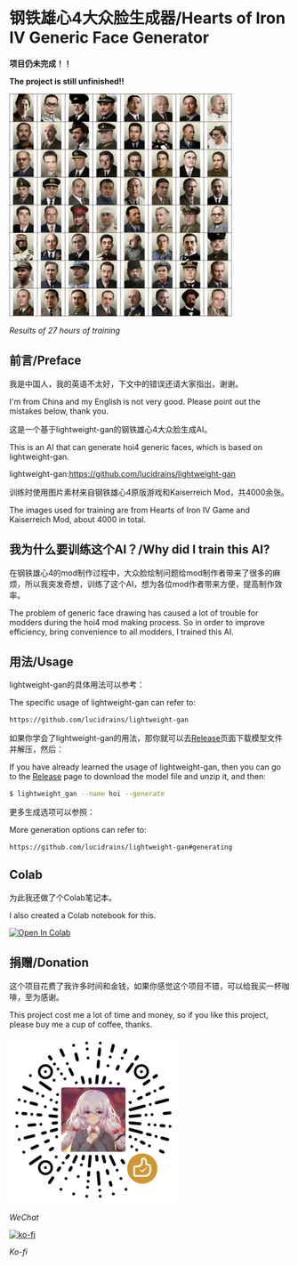 # 钢铁雄心4大众脸生成器/Hearts of Iron IV Generic Face Generator
**项目仍未完成！！**

**The project is still unfinished!!**

<img src="./images/27h.jpg" width="400px"></img>

*Results of 27 hours of training*
## 前言/Preface
我是中国人，我的英语不太好，下文中的错误还请大家指出，谢谢。

I'm from China and my English is not very good. Please point out the mistakes below, thank you.

这是一个基于lightweight-gan的钢铁雄心4大众脸生成AI。

This is an AI that can generate hoi4 generic faces, which is based on lightweight-gan.

lightweight-gan:https://github.com/lucidrains/lightweight-gan

训练时使用图片素材来自钢铁雄心4原版游戏和Kaiserreich Mod，共4000余张。

The images used for training are from Hearts of Iron IV Game and Kaiserreich Mod, about 4000 in total.
## 我为什么要训练这个AI？/Why did I train this AI?
在钢铁雄心4的mod制作过程中，大众脸绘制问题给mod制作者带来了很多的麻烦，所以我突发奇想，训练了这个AI，想为各位mod作者带来方便，提高制作效率。

The problem of generic face drawing has caused a lot of trouble for modders during the hoi4 mod making process. So in order to improve efficiency, bring convenience to all modders, I trained this AI.
## 用法/Usage
lightweight-gan的具体用法可以参考：

The specific usage of lightweight-gan can refer to:
```bash
https://github.com/lucidrains/lightweight-gan
```
如果你学会了lightweight-gan的用法，那你就可以去<a href="https://github.com/anzai249/hoi4_face_generator/releases">Release</a>页面下载模型文件并解压，然后：

If you have already learned the usage of lightweight-gan, then you can go to the <a href="https://github.com/anzai249/hoi4_face_generator/releases">Release</a> page to download the model file and unzip it, and then:
```bash
$ lightweight_gan --name hoi --generate
```
更多生成选项可以参照：

More generation options can refer to:
```bash
https://github.com/lucidrains/lightweight-gan#generating
```
## Colab
为此我还做了个Colab笔记本。

I also created a Colab notebook for this.

 [![Open In Colab](https://colab.research.google.com/assets/colab-badge.svg)](https://colab.research.google.com/drive/18Bb1ibaotSXTgxlMzCaS9rcRzXfKYK7B?usp=sharing)
## 捐赠/Donation
这个项目花费了我许多时间和金钱，如果你感觉这个项目不错，可以给我买一杯咖啡，至为感谢。

This project cost me a lot of time and money, so if you like this project, please buy me a cup of coffee, thanks.

<img src="./images/wechat.png" width="300px"></img>

*WeChat*

[![ko-fi](https://ko-fi.com/img/githubbutton_sm.svg)](https://ko-fi.com/B0B0668ZJ)

*Ko-fi*
